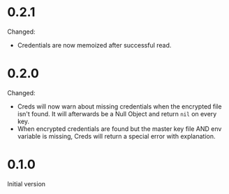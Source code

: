 # 0.2.1

Changed:

  - Credentials are now memoized after successful read.

# 0.2.0

Changed:

  - Creds will now warn about missing credentials when the encrypted file isn't
    found. It will afterwards be a Null Object and return `nil` on every key.
  - When encrypted credentials are found but the master key file AND env
    variable is missing, Creds will return a special error with explanation.

# 0.1.0

Initial version
